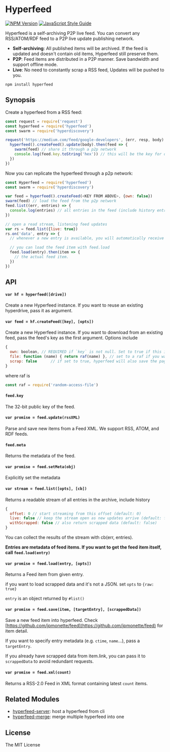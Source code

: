 # Hyperfeed

[![NPM Version](https://img.shields.io/npm/v/hyperfeed.svg)](https://www.npmjs.com/package/hyperfeed) [![JavaScript Style Guide](https://img.shields.io/badge/code%20style-standard-brightgreen.svg)](http://standardjs.com/)

Hyperfeed is a self-archiving P2P live feed. You can convert any RSS/ATOM/RDF feed to a P2P live update publishing network.

* **Self-archiving**: All published items will be archived. If the feed is updated and doesn't contain old items, Hyperfeed still preserve them.
* **P2P**: Feed items are distributed in a P2P manner. Save bandwidth and support offline mode.
* **Live**: No need to constantly scrap a RSS feed, Updates will be pushed to you.

```
npm install hyperfeed
```

## Synopsis

Create a hyperfeed from a RSS feed:

```js
const request = require('request')
const hyperfeed = require('hyperfeed')
const swarm = require('hyperdiscovery')

request('https://medium.com/feed/google-developers', (err, resp, body) => {
  hyperfeed().createFeed().update(body).then(feed => {
    swarm(feed) // share it through a p2p network
    console.log(feed.key.toString('hex')) // this will be the key for discovering
  })
})
```

Now you can replicate the hyperfeed through a p2p network:

```js
const Hyperfeed = require('hyperfeed')
const swarm = require('hyperdiscovery')

var feed = hyperfeed().createFeed(<KEY FROM ABOVE>, {own: false})
swarm(feed) // load the feed from the p2p network
feed.list((err, entries) => {
  console.log(entries) // all entries in the feed (include history entries)
})

// open a read stream, listening feed updates
var rs = feed.list({live: true})
rs.on('data', entry => {
  // whenever a new entry is available, you will automatically receive it without any polling

  // you can load the feed item with feed.load
  feed.load(entry).then(item => {
    // the actual feed item.
  })
})
```

## API

#### `var hf = hyperfeed([drive])`

Create a new Hyperfeed instance. If you want to reuse an existing hyperdrive, pass it as argument.

#### `var feed = hf.createFeed([key], [opts])`

Create a new Hyperfeed instance. If you want to download from an existing feed, pass the feed's key as the first argument. Options include

```js
{
  own: boolean, // REQUIRED if `key` is not null. Set to true if this is a hyperfeed you created (in the same storage) before.
  file: function (name) { return raf(name) }, // set to a raf if you want to save items to filesystem
  scrap: false      // if set to true, hyperfeed will also save the page each feed item pointed to.
}
```

where raf is

```js
const raf = require('random-access-file')
```

#### `feed.key`

The 32-bit public key of the feed.

#### `var promise = feed.update(rssXML)`

Parse and save new items from a Feed XML. We support RSS, ATOM, and RDF feeds.

#### `feed.meta`

Returns the metadata of the feed.

#### `var promise = feed.setMeta(obj)`

Explicitly set the metadata

#### `var stream = feed.list([opts], [cb])`

Returns a readable stream of all entries in the archive, include history

```js
{
  offset: 0 // start streaming from this offset (default: 0)
  live: false // keep the stream open as new updates arrive (default: false)
  withScrapped: false // also return scrapped data (default: false)
}
```

You can collect the results of the stream with cb(err, entries).

**Entries are metadata of feed items. If you want to get the feed item itself, call `feed.load(entry)`**

#### `var promise = feed.load(entry, [opts])`

Returns a Feed item from given entry.

if you want to load scrapped data and it's not a JSON. set `opts` to `{raw: true}`

`entry` is an object returned by `#list()`

#### `var promise = feed.save(item, [targetEntry], [scrappedData])`

Save a new feed item into hyperfeed. Check [https://github.com/jpmonette/feed](https://github.com/jpmonette/feed) for item detail.

If you want to specify entry metadata (e.g. `ctime`, `name`...), pass a `targetEntry`.

If you already have scrapped data from item.link, you can pass it to `scrappedData` to avoid redundant requests.

#### `var promise = feed.xml(count)`

Returns a RSS-2.0 Feed in XML format containing latest `count` items.

## Related Modules

* [hyperfeed-server](https://github.com/poga/hyperfeed-server): host a hyperfeed from cli
* [hyperfeed-merge](https://github.com/poga/hyperfeed-merge): merge multiple hyperfeed into one

## License

The MIT License
